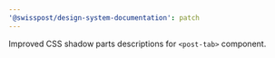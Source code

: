 ```yaml
---
'@swisspost/design-system-documentation': patch
---
```


Improved CSS shadow parts descriptions for `<post-tab>` component.
